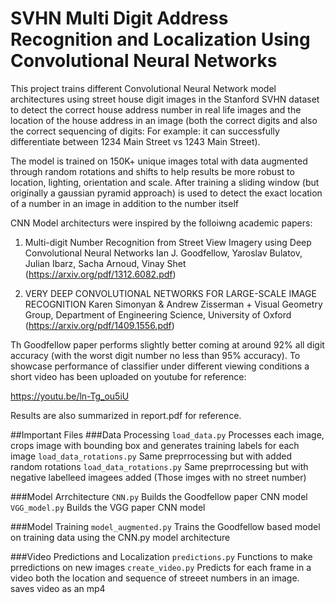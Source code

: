 # SVHN Multi Digit Address Recognition and Localization Using Convolutional Neural Networks

This project trains different Convolutional Neural Network model architectures using street house digit images in the Stanford SVHN dataset to detect the correct house address number in real life images and the location of the house address in an image (both the correct digits and also the correct sequencing of digits: For example: it can successfully differentiate between 1234 Main Street vs 1243 Main Street). 

The model is trained on 150K+ unique images total with data augmented through random rotations and shifts to help results be more robust to location, lighting, orientation and scale. After training a sliding window (but originally a gaussian pyramid approach) is used to detect the exact location of a number in an image in addition to the number itself

CNN Model architecturs were inspired by the folloiwng academic papers:

1) Multi-digit Number Recognition from Street View Imagery using Deep Convolutional Neural Networks
Ian J. Goodfellow, Yaroslav Bulatov, Julian Ibarz, Sacha Arnoud, Vinay Shet
(https://arxiv.org/pdf/1312.6082.pdf)

2) VERY DEEP CONVOLUTIONAL NETWORKS FOR LARGE-SCALE IMAGE RECOGNITION 
Karen Simonyan & Andrew Zisserman + Visual Geometry Group, Department of Engineering Science, University of Oxford (https://arxiv.org/pdf/1409.1556.pdf)

Th Goodfellow paper performs slightly better coming at around 92% all digit accuracy (with the worst digit number no less than 95% accuracy). To showcase performance of classifier under different viewing conditions a short video has been uploaded on youtube for reference:

https://youtu.be/ln-Tg_ou5iU

Results are also summarized in report.pdf for reference.

##Important Files
###Data Processing
`load_data.py` Processes each image, crops image with bounding box and generates training labels for each image
`load_data_rotations.py` Same preprrocessing but with added random rotations
`load_data_rotations.py` Same preprrocessing but with negative labelleed imagees added (Those imges with no street number)

###Model Arrchitecture
`CNN.py` Builds the Goodfellow paper CNN model
`VGG_model.py` Builds the VGG paper CNN model

###Model Training
`model_augmented.py` Trains the Goodfellow based model on training data using the CNN.py model architecture

###Video Predictions and Localization
`predictions.py` Functions to make prredictions on new images
`create_video.py` Predicts for each frame in a video both the location and sequence of streeet numbers in an image. saves video as an mp4
